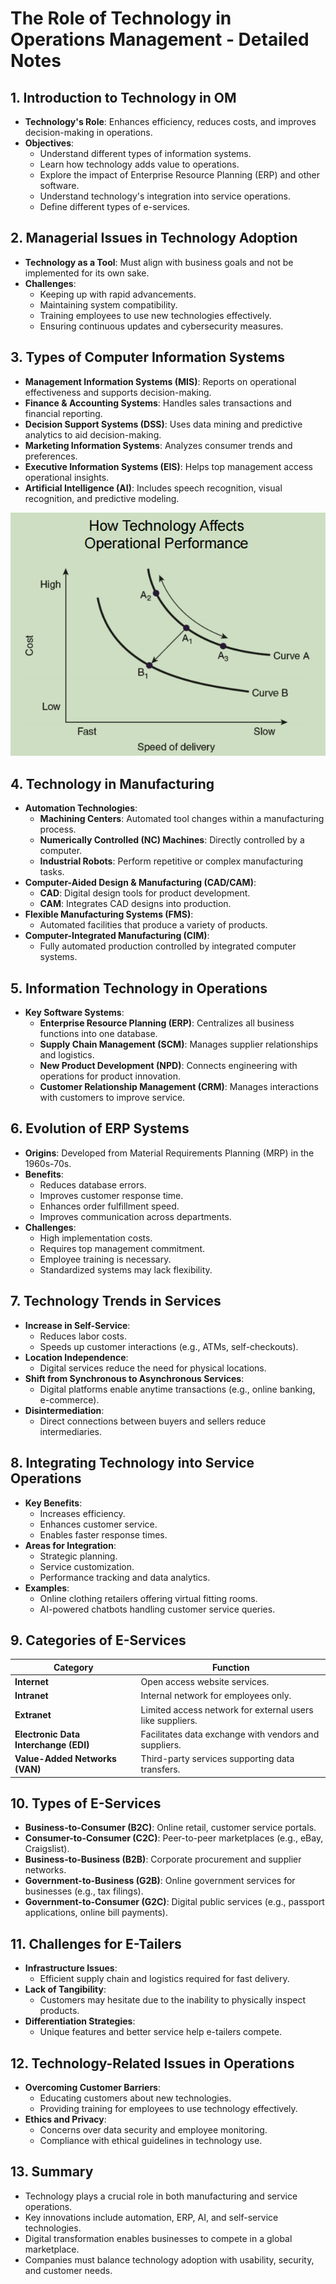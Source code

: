 # The Role of Technology in Operations Management - Detailed Notes

## 1. Introduction to Technology in OM

- **Technology's Role**: Enhances efficiency, reduces costs, and improves decision-making in operations.
- **Objectives**:
  - Understand different types of information systems.
  - Learn how technology adds value to operations.
  - Explore the impact of Enterprise Resource Planning (ERP) and other software.
  - Understand technology's integration into service operations.
  - Define different types of e-services.

## 2. Managerial Issues in Technology Adoption

- **Technology as a Tool**: Must align with business goals and not be implemented for its own sake.
- **Challenges**:
  - Keeping up with rapid advancements.
  - Maintaining system compatibility.
  - Training employees to use new technologies effectively.
  - Ensuring continuous updates and cybersecurity measures.

## 3. Types of Computer Information Systems

- **Management Information Systems (MIS)**: Reports on operational effectiveness and supports decision-making.
- **Finance & Accounting Systems**: Handles sales transactions and financial reporting.
- **Decision Support Systems (DSS)**: Uses data mining and predictive analytics to aid decision-making.
- **Marketing Information Systems**: Analyzes consumer trends and preferences.
- **Executive Information Systems (EIS)**: Helps top management access operational insights.
- **Artificial Intelligence (AI)**: Includes speech recognition, visual recognition, and predictive modeling.

![How technology affects Operational Performance](./images/image-16.png)

## 4. Technology in Manufacturing

- **Automation Technologies**:
  - **Machining Centers**: Automated tool changes within a manufacturing process.
  - **Numerically Controlled (NC) Machines**: Directly controlled by a computer.
  - **Industrial Robots**: Perform repetitive or complex manufacturing tasks.
- **Computer-Aided Design & Manufacturing (CAD/CAM)**:
  - **CAD**: Digital design tools for product development.
  - **CAM**: Integrates CAD designs into production.
- **Flexible Manufacturing Systems (FMS)**:
  - Automated facilities that produce a variety of products.
- **Computer-Integrated Manufacturing (CIM)**:
  - Fully automated production controlled by integrated computer systems.

## 5. Information Technology in Operations

- **Key Software Systems**:
  - **Enterprise Resource Planning (ERP)**: Centralizes all business functions into one database.
  - **Supply Chain Management (SCM)**: Manages supplier relationships and logistics.
  - **New Product Development (NPD)**: Connects engineering with operations for product innovation.
  - **Customer Relationship Management (CRM)**: Manages interactions with customers to improve service.

## 6. Evolution of ERP Systems

- **Origins**: Developed from Material Requirements Planning (MRP) in the 1960s-70s.
- **Benefits**:
  - Reduces database errors.
  - Improves customer response time.
  - Enhances order fulfillment speed.
  - Improves communication across departments.
- **Challenges**:
  - High implementation costs.
  - Requires top management commitment.
  - Employee training is necessary.
  - Standardized systems may lack flexibility.

## 7. Technology Trends in Services

- **Increase in Self-Service**:
  - Reduces labor costs.
  - Speeds up customer interactions (e.g., ATMs, self-checkouts).
- **Location Independence**:
  - Digital services reduce the need for physical locations.
- **Shift from Synchronous to Asynchronous Services**:
  - Digital platforms enable anytime transactions (e.g., online banking, e-commerce).
- **Disintermediation**:
  - Direct connections between buyers and sellers reduce intermediaries.

## 8. Integrating Technology into Service Operations

- **Key Benefits**:
  - Increases efficiency.
  - Enhances customer service.
  - Enables faster response times.
- **Areas for Integration**:
  - Strategic planning.
  - Service customization.
  - Performance tracking and data analytics.
- **Examples**:
  - Online clothing retailers offering virtual fitting rooms.
  - AI-powered chatbots handling customer service queries.

## 9. Categories of E-Services

| Category                              | Function                                                  |
| ------------------------------------- | --------------------------------------------------------- |
| **Internet**                          | Open access website services.                             |
| **Intranet**                          | Internal network for employees only.                      |
| **Extranet**                          | Limited access network for external users like suppliers. |
| **Electronic Data Interchange (EDI)** | Facilitates data exchange with vendors and suppliers.     |
| **Value-Added Networks (VAN)**        | Third-party services supporting data transfers.           |

## 10. Types of E-Services

- **Business-to-Consumer (B2C)**: Online retail, customer service portals.
- **Consumer-to-Consumer (C2C)**: Peer-to-peer marketplaces (e.g., eBay, Craigslist).
- **Business-to-Business (B2B)**: Corporate procurement and supplier networks.
- **Government-to-Business (G2B)**: Online government services for businesses (e.g., tax filings).
- **Government-to-Consumer (G2C)**: Digital public services (e.g., passport applications, online bill payments).

## 11. Challenges for E-Tailers

- **Infrastructure Issues**:
  - Efficient supply chain and logistics required for fast delivery.
- **Lack of Tangibility**:
  - Customers may hesitate due to the inability to physically inspect products.
- **Differentiation Strategies**:
  - Unique features and better service help e-tailers compete.

## 12. Technology-Related Issues in Operations

- **Overcoming Customer Barriers**:
  - Educating customers about new technologies.
  - Providing training for employees to use technology effectively.
- **Ethics and Privacy**:
  - Concerns over data security and employee monitoring.
  - Compliance with ethical guidelines in technology use.

## 13. Summary

- Technology plays a crucial role in both manufacturing and service operations.
- Key innovations include automation, ERP, AI, and self-service technologies.
- Digital transformation enables businesses to compete in a global marketplace.
- Companies must balance technology adoption with usability, security, and customer needs.
